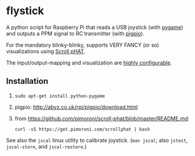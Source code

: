 # flystick

A python script for Raspberry Pi that reads a USB joystick
(with [pygame](http://www.pygame.org/)) and outputs a PPM signal to RC transmitter
(with [pigpio](http://abyz.co.uk/rpi/pigpio/python.html)).

For the mandatory blinky-blinky, supports VERY FANCY (or so) visualizations
using [Scroll pHAT](https://github.com/pimoroni/scroll-phat).

The input/output-mapping and visualization are [highly configurable](../blob/master/flystick_conf_models.py).

## Installation

1. `sudo apt-get install python-pygame`

2. pigpio: http://abyz.co.uk/rpi/pigpio/download.html

3. from https://github.com/pimoroni/scroll-phat/blob/master/README.md:

   `curl -sS https://get.pimoroni.com/scrollphat | bash`

See also the `jscal` linux utility to calibrate joystick. (`man jscal`;
also `jstest`, `jscal-store`, and `jscal-restore`.)
